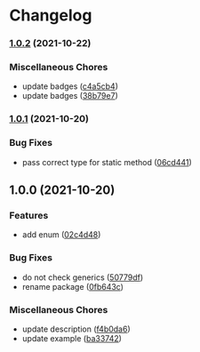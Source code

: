 # Changelog

### [1.0.2](https://www.github.com/brokeyourbike/http-enums-php/compare/v1.0.1...v1.0.2) (2021-10-22)


### Miscellaneous Chores

* update badges ([c4a5cb4](https://www.github.com/brokeyourbike/http-enums-php/commit/c4a5cb47ce3dffcbd8d9d6ba1329c5f384111a90))
* update badges ([38b79e7](https://www.github.com/brokeyourbike/http-enums-php/commit/38b79e7da2f20c77bc3735b1b916955988941770))

### [1.0.1](https://www.github.com/brokeyourbike/http-enums-php/compare/v1.0.0...v1.0.1) (2021-10-20)


### Bug Fixes

* pass correct type for static method ([06cd441](https://www.github.com/brokeyourbike/http-enums-php/commit/06cd441955988e1d5eca7624a68872f2912af889))

## 1.0.0 (2021-10-20)


### Features

* add enum ([02c4d48](https://www.github.com/brokeyourbike/http-enums-php/commit/02c4d485cf71ad975471eeaa324bc92413280785))


### Bug Fixes

* do not check generics ([50779df](https://www.github.com/brokeyourbike/http-enums-php/commit/50779df1a7c0aa071450b4e71b86ba95b8dba3ab))
* rename package ([0fb643c](https://www.github.com/brokeyourbike/http-enums-php/commit/0fb643cae94964c244b73f44a6b7d5ae9dc1252d))


### Miscellaneous Chores

* update description ([f4b0da6](https://www.github.com/brokeyourbike/http-enums-php/commit/f4b0da601505fc71a68e09a81866c479af2da831))
* update example ([ba33742](https://www.github.com/brokeyourbike/http-enums-php/commit/ba3374209ecc560ada3c46382037ac934d9dda06))
